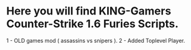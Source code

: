 # Here you will find KING-Gamers Counter-Strike 1.6 Furies Scripts.

1 - OLD games mod ( assassins vs snipers ). 
2 - Added Toplevel Player.
